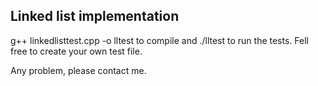 ## Linked list implementation

g++ linkedlisttest.cpp -o lltest to compile and ./lltest to run the tests. Fell free to create your own test file.

Any problem, please contact me.
